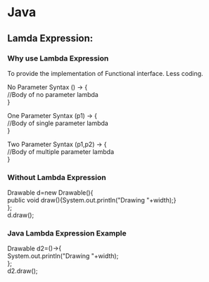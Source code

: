 # Java

## Lamda Expression:
### Why use Lambda Expression
To provide the implementation of Functional interface.
Less coding.

No Parameter Syntax
() -> {  
//Body of no parameter lambda  
}  

One Parameter Syntax
(p1) -> {  
//Body of single parameter lambda  
}  

Two Parameter Syntax
(p1,p2) -> {  
//Body of multiple parameter lambda  
}  

### Without Lambda Expression
Drawable d=new Drawable(){  
            public void draw(){System.out.println("Drawing "+width);}  
        };  
        d.draw();  
        
 ### Java Lambda Expression Example        
 Drawable d2=()->{  
            System.out.println("Drawing "+width);  
        };  
        d2.draw();
